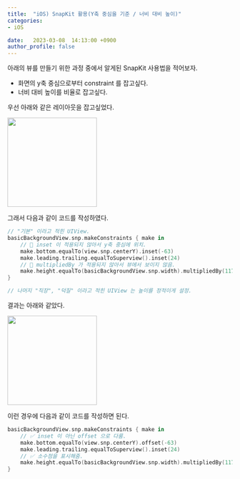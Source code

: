 ```yaml
---
title:  "iOS) SnapKit 활용(Y축 중심을 기준 / 너비 대비 높이)"
categories:
- iOS

date:   2023-03-08  14:13:00 +0900
author_profile: false
---
```

아래의 뷰를 만들기 위한 과정 중에서 알게된 SnapKit 사용법을 적어보자.

- 화면의 y축 중심으로부터 constraint 를 잡고싶다.
- 너비 대비 높이를 비율로 잡고싶다.

우선 아래와 같은 레이아웃을 잡고싶었다.

<img src="https://user-images.githubusercontent.com/69136340/223625106-a2444010-8335-411c-8e74-b335da3b5f87.png" width ="200">

그래서 다음과 같이 코드를 작성하였다. 

```swift
// "기본" 이라고 적힌 UIView.
basicBackgroundView.snp.makeConstraints { make in
    // 🚨 inset 이 적용되지 않아서 y축 중심에 위치.
    make.bottom.equalTo(view.snp.centerY).inset(-63)
    make.leading.trailing.equalToSuperview().inset(24)
    // 🚨 multipliedBy 가 적용되지 않아서 뷰에서 보이지 않음.
    make.height.equalTo(basicBackgroundView.snp.width).multipliedBy(117 / 327)
}

// 나머지 "직장", "덕질" 이라고 적힌 UIView 는 높이를 정적이게 설정.
```

결과는 아래와 같았다.

<img src="https://user-images.githubusercontent.com/69136340/223625089-2b92bfa0-f1d4-4dcb-bf98-75af6c2f72e8.png" width ="200">

이런 경우에 다음과 같이 코드를 작성하면 된다.

```swift
basicBackgroundView.snp.makeConstraints { make in
    // ✅ inset 이 아닌 offset 으로 다룸.
    make.bottom.equalTo(view.snp.centerY).offset(-63)
    make.leading.trailing.equalToSuperview().inset(24)
    // ✅ 소수점을 표시해줌.
    make.height.equalTo(basicBackgroundView.snp.width).multipliedBy(117.0 / 327.0)
}
```
